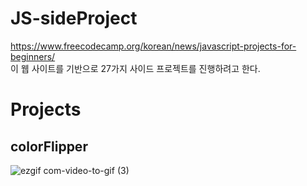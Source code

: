 # JS-sideProject

https://www.freecodecamp.org/korean/news/javascript-projects-for-beginners/ <br>
이 웹 사이트를 기반으로 27가지 사이드 프로젝트를 진행하려고 한다.

# Projects

## colorFlipper

![ezgif com-video-to-gif (3)](https://github.com/pizzaYami/JS-sideProject/assets/116322645/907af4db-7214-4ee8-9eb6-7172b1133f9c)
